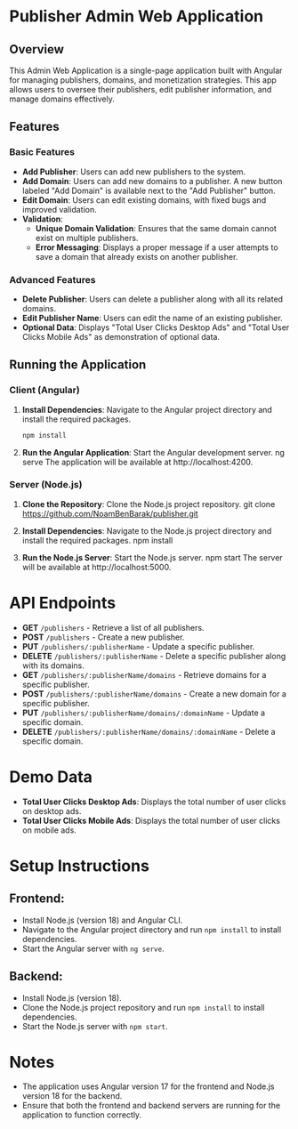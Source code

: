 # Publisher Admin Web Application

## Overview

This Admin Web Application is a single-page application built with Angular for managing publishers, domains, and monetization strategies. This app allows users to oversee their publishers, edit publisher information, and manage domains effectively.

## Features

### Basic Features

- **Add Publisher**: Users can add new publishers to the system.
- **Add Domain**: Users can add new domains to a publisher. A new button labeled "Add Domain" is available next to the "Add Publisher" button.
- **Edit Domain**: Users can edit existing domains, with fixed bugs and improved validation.
- **Validation**:
  - **Unique Domain Validation**: Ensures that the same domain cannot exist on multiple publishers.
  - **Error Messaging**: Displays a proper message if a user attempts to save a domain that already exists on another publisher.

### Advanced Features

- **Delete Publisher**: Users can delete a publisher along with all its related domains.
- **Edit Publisher Name**: Users can edit the name of an existing publisher.
- **Optional Data**: Displays "Total User Clicks Desktop Ads" and "Total User Clicks Mobile Ads" as demonstration of optional data.

## Running the Application

### Client (Angular)

1. **Install Dependencies**: Navigate to the Angular project directory and install the required packages.
   ```bash
   npm install

2. **Run the Angular Application**: Start the Angular development server.
    ng serve
    The application will be available at http://localhost:4200.

### Server (Node.js)
1. **Clone the Repository**: Clone the Node.js project repository.
    git clone https://github.com/NoamBenBarak/publisher.git

2. **Install Dependencies**: Navigate to the Node.js project directory and install the required packages.
    npm install

3. **Run the Node.js Server**: Start the Node.js server.
    npm start
    The server will be available at http://localhost:5000.



# API Endpoints

* **GET** `/publishers` - Retrieve a list of all publishers.
* **POST** `/publishers` - Create a new publisher.
* **PUT** `/publishers/:publisherName` - Update a specific publisher.
* **DELETE** `/publishers/:publisherName` - Delete a specific publisher along with its domains.
* **GET** `/publishers/:publisherName/domains` - Retrieve domains for a specific publisher.
* **POST** `/publishers/:publisherName/domains` - Create a new domain for a specific publisher.
* **PUT** `/publishers/:publisherName/domains/:domainName` - Update a specific domain.
* **DELETE** `/publishers/:publisherName/domains/:domainName` - Delete a specific domain.

# Demo Data

* **Total User Clicks Desktop Ads**: Displays the total number of user clicks on desktop ads.
* **Total User Clicks Mobile Ads**: Displays the total number of user clicks on mobile ads.

# Setup Instructions

## Frontend:

* Install Node.js (version 18) and Angular CLI.
* Navigate to the Angular project directory and run `npm install` to install dependencies.
* Start the Angular server with `ng serve`.

## Backend:

* Install Node.js (version 18).
* Clone the Node.js project repository and run `npm install` to install dependencies.
* Start the Node.js server with `npm start`.

# Notes

* The application uses Angular version 17 for the frontend and Node.js version 18 for the backend.
* Ensure that both the frontend and backend servers are running for the application to function correctly.

